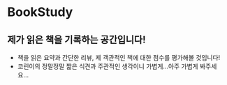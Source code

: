 # BookStudy
## 제가 읽은 책을 기록하는 공간입니다!
- 책을 읽은 요약과 간단한 리뷰, 제 객관적인 책에 대한 점수를 평가해볼 것입니다!
- 코린이의 정말정말 짧은 식견과 주관적인 생각이니 가볍게...아주 가볍게 봐주세요...
